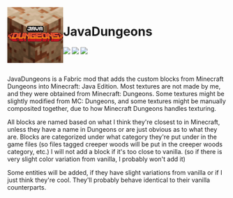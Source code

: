 <img src="src/main/resources/assets/dungeons/icon.png" align="left" width="128px"/>

# JavaDungeons

[![](https://img.shields.io/github/license/TheJSHuA/JavaDungeons.svg)](LICENSE) [![](https://img.shields.io/github/v/release/thejshua/javadungeons)](https://github.com/TheJSHuA/JavaDungeons/releases) ![](https://img.shields.io/badge/Minecraft-1.15.2-green)

<br/>

JavaDungeons is a Fabric mod that adds the custom blocks from Minecraft Dungeons into Minecraft: Java Edition. Most textures are not made by me, and they were obtained from Minecraft: Dungeons. Some textures might be slightly modified from MC: Dungeons, and some textures might be manually composited together, due to how Minecraft Dungeons handles texturing.

All blocks are named based on what I think they're closest to in Minecraft, unless they have a name in Dungeons or are just obvious as to what they are. Blocks are categorized under what category they're put under in the game files (so files tagged creeper woods will be put in the creeper woods category, etc.) I will not add a block if it's too close to vanilla. (so if there is very slight color variation from vanilla, I probably won't add it) 

Some entities will be added, if they have slight variations from vanilla or if I just think they're cool. They'll probably behave identical to their vanilla counterparts.
